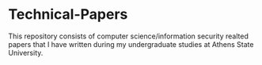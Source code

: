 # Technical-Papers

This repository consists of computer science/information security realted papers that I have written during my undergraduate studies at Athens State University.
